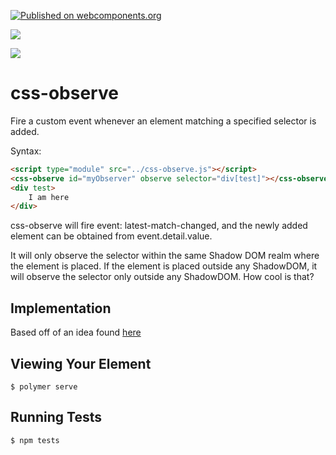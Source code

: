 [![Published on webcomponents.org](https://img.shields.io/badge/webcomponents.org-published-blue.svg)](https://www.webcomponents.org/element/css-observe)

<a href="https://nodei.co/npm/css-observe/"><img src="https://nodei.co/npm/css-observe.png"></a>

<img src="http://img.badgesize.io/https://cdn.jsdelivr.net/npm/css-observe@0.0.8/dist/css-observe.iife.min.js?compression=gzip">

# css-observe
Fire a custom event whenever an element matching a specified selector is added.

Syntax:

```html
<script type="module" src="../css-observe.js"></script>
<css-observe id="myObserver" observe selector="div[test]"></css-observe>
<div test>
    I am here
</div>
```

css-observe will fire event: latest-match-changed, and the newly added element can be obtained from event.detail.value.

It will only observe the selector within the same Shadow DOM realm where the element is placed.  If the element is placed outside any ShadowDOM, it will observe the selector only outside any ShadowDOM.  How cool is that?

## Implementation 

Based off of an idea found [here](https://davidwalsh.name/detect-node-insertion)

<!--
```
<custom-element-demo>
  <template>
    <div>
        <script async type="module" src="https://cdn.jsdelivr.net/npm/p-d.p-u@0.0.88/dist/p-all.iife.js"></script>
        <script type="module" src="https://cdn.jsdelivr.net/npm/css-observe@0.0.6/dist/css-observe.iife.js"></script>
        <css-observe disabled id="myObserver" observe selector="div[test]"></css-observe>
        <p-d on="latest-match-changed" prop="innerText" val="detail.value.dataset.message" skip-init></p-d>
        <div></div>
        <hr>
        <div test data-message="hello">
            I am here
        </div>
    </div>
  </template>
</custom-element-demo>
```
-->

## Viewing Your Element

```
$ polymer serve
```

## Running Tests

```
$ npm tests
```

